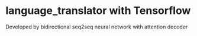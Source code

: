 # language_translator with Tensorflow

Developed by bidirectional seq2seq neural network with attention decoder
